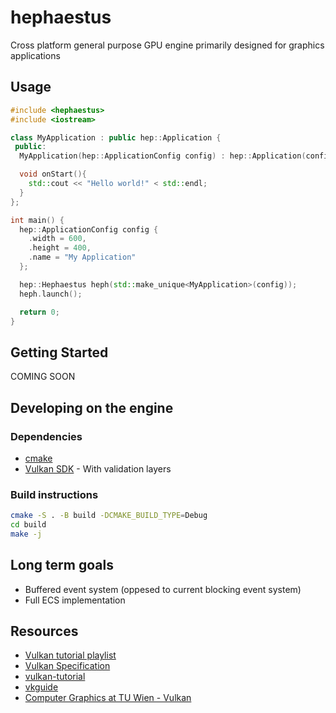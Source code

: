 # hephaestus

Cross platform general purpose GPU engine primarily designed for graphics applications

## Usage

```cpp
#include <hephaestus>
#include <iostream>

class MyApplication : public hep::Application {
 public:
  MyApplication(hep::ApplicationConfig config) : hep::Application(config) {}

  void onStart(){
    std::cout << "Hello world!" < std::endl;
  }
};

int main() {
  hep::ApplicationConfig config {
    .width = 600,
    .height = 400,
    .name = "My Application"
  };

  hep::Hephaestus heph(std::make_unique<MyApplication>(config));
  heph.launch();

  return 0;
}
```

## Getting Started

COMING SOON

## Developing on the engine

### Dependencies

- [cmake](https://cmake.org/)
- [Vulkan SDK](https://vulkan.lunarg.com/) - With validation layers

### Build instructions

```sh
cmake -S . -B build -DCMAKE_BUILD_TYPE=Debug
cd build
make -j
```

## Long term goals

- Buffered event system (oppesed to current blocking event system)
- Full ECS implementation

## Resources

- [Vulkan tutorial playlist](https://www.youtube.com/watch?v=Y9U9IE0gVHA&list=PL8327DO66nu9qYVKLDmdLW_84-yE4auCR)
- [Vulkan Specification](https://registry.khronos.org/vulkan/specs/1.3-extensions/html/vkspec.html)
- [vulkan-tutorial](https://vulkan-tutorial.com/)
- [vkguide](https://vkguide.dev/)
- [Computer Graphics at TU Wien - Vulkan](https://www.youtube.com/playlist?list=PLmIqTlJ6KsE0UsR2E_84-twxX6G7ynZNq)
